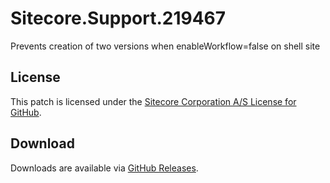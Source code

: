 # Sitecore.Support.219467
Prevents creation of two versions when enableWorkflow=false on shell site

## License  
This patch is licensed under the [Sitecore Corporation A/S License for GitHub](https://github.com/sitecoresupport/Sitecore.Support.219467/blob/master/LICENSE).  

## Download  
Downloads are available via [GitHub Releases](https://github.com/sitecoresupport/Sitecore.Support.219467/releases).  

